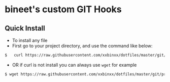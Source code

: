 # bineet's custom GIT Hooks


## Quick Install
- To install any file
- First go to your project directory, and use the command like below:

```sh
$	curl https://raw.githubusercontent.com/xxbinxx/dotfiles/master/git/prepare-commit-msg.py > .git/hooks/prepare-commit-msg && chmod u+x .git/hooks/prepare-commit-msg
```
- OR if curl is not install you can always use `wget` for example

```sh
$ wget https://raw.githubusercontent.com/xxbinxx/dotfiles/master/git/prepare-commit-msg.py -O .git/hooks/prepare-commit-msg && chmod u+x .git/hooks/prepare-commit-msg
```

